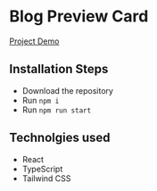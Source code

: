 # Blog Preview Card

[Project Demo](https://dimarogkov.github.io/react-blog-card)

## Installation Steps

-   Download the repository
-   Run `npm i`
-   Run `npm run start`

## Technolgies used

-   React
-   TypeScript
-   Tailwind CSS
